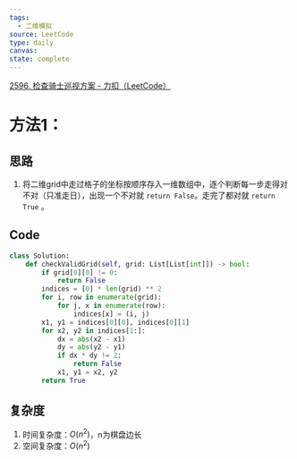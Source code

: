 ```yaml
---
tags:
  - 二维模拟
source: LeetCode
type: daily
canvas: 
state: complete
---
```

[2596. 检查骑士巡视方案 - 力扣（LeetCode）](https://leetcode.cn/problems/check-knight-tour-configuration/)
# 方法1：
## 思路
1. 将二维grid中走过格子的坐标按顺序存入一维数组中，逐个判断每一步走得对不对（只准走日），出现一个不对就 `return False`。走完了都对就 `return True` 。
## Code
```python
class Solution:
    def checkValidGrid(self, grid: List[List[int]]) -> bool:
        if grid[0][0] != 0:
            return False
        indices = [0] * len(grid) ** 2
        for i, row in enumerate(grid):
            for j, x in enumerate(row):
                indices[x] = (i, j)
        x1, y1 = indices[0][0], indices[0][1]
        for x2, y2 in indices[1:]:
            dx = abs(x2 - x1)
            dy = abs(y2 - y1)
            if dx * dy != 2:
                return False
            x1, y1 = x2, y2
        return True
```

## 复杂度

1. 时间复杂度：$O(n^2)$，n为棋盘边长
2. 空间复杂度：$O(n^2)$




